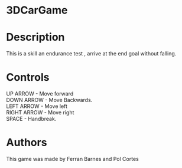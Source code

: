 # 3DCarGame

# Description
This is a skill an endurance test , arrive at the end goal without falling.

# Controls
UP ARROW - Move forward <br>
DOWN ARROW - Move Backwards.<br>
LEFT ARROW - Move left<br>
RIGHT ARROW - Move right<br>
SPACE - Handbreak.<br>

# Authors
This game was made by Ferran Barnes and Pol Cortes
